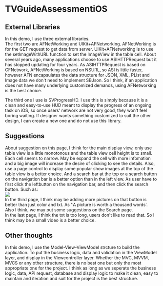 # TVGuideAssessmentiOS
## External Libraries
In this demo, I use three external libraries.<br>
The first two are AFNetWorking and UIKit+AFNetworking. 
AFNetWorking is for the GET request to get data from server. 
UIKit+AFNetworking is to use the setImageWithURL function to set the ImageView in the table cell.
About several years ago, many applications choose to use ASIHTTPRequest but it has stopped updating for four years.
As ASIHTTPRequest is based on CFNetwork, AFNetWorking is based on NSURL, so ASI is little faster, 
however AFN encapsulates the data structure for JSON, XML, PList and Image data we don't need to implement SBJson.
So I think, if an application does not have many underlying customized demands, using AFNetworking is the best choice.<br>

The third one I use is SVProgressHD. 
I use this is simply because it is a clean and easy-to-use HUD meant to display the progress of an ongoing task on iOS, 
so once users' network are not very good, they won't feel boring waiting.
If designer wants something customized to suit the other design, I can create a new one and do not use this library.

## Suggestions
About suggestion on this page, I think for the main display view, only use table view is a little monotonous 
and the table view cell height is to small. 
Each cell seems to narrow. May be expand the cell with more infomation and a big image will increase the desire of clicking to see the details.
Also, use a page control to display some popular show images at the top of the table view is a better choice.
And a search bar at the top or a search button on the navigation bar is a better option than in the left view. 
As user have to first click the leftbutton on the navigation bar, and then click the search button.
Such as:<br>
![](https://photos-1.dropbox.com/t/2/AADMrKs5YbyGY3ssf8_ae70zDT1q_ZjLpeBNWGGj1NgPgA/12/128691490/jpeg/32x32/3/1459083600/0/2/example.jpg/ENKAi2MY6QEgASgB/lBoT5baMXr91OiGd8HgxWgKST7j0Xk_wY31Ulw7F6J8?size_mode=3&size=1024x768)
<br>
In the third page, I think may be adding more pictures on that button is better than just color and txt.
As '‘A picture is worth a thousand words'.<br>
Also I think, we may put some suggestions on the Search page.<br>
In the last page, I think the txt is too long, users don't like to read that.
So I think may be a small video is a better choice.

## Other thoughts
In this demo, I use the Model-View-ViewModel strcture to build the application. 
To put the business logic, data and validation in the ViewModel layer, and display in the Viewcontroller layer.
Whether the MVC, MVVM, MVCS or any other structure, there is no best one but only the most appropriate one for the project.
I think as long as we seperate the business logic, data, API request, database and display logic to make it clean, easy to maintain and iteration and suit for the project is the best structure.

